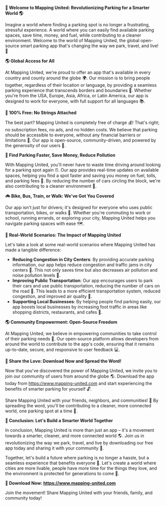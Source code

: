 **🚀 Welcome to Mapping United: Revolutionizing Parking for a Smarter World 🌎**

Imagine a world where finding a parking spot is no longer a frustrating, stressful experience. A world where you can easily find available parking spaces, save time, money, and fuel, while contributing to a cleaner environment. Welcome to the world of Mapping United, the global open-source smart parking app that's changing the way we park, travel, and live! 🌟

**🌎 Global Access for All**

At Mapping United, we're proud to offer an app that's available in every country and county around the globe 🌍. Our mission is to bring people together, regardless of their location or language, by providing a seamless parking experience that transcends borders and boundaries 🌈. Whether you're from the USA, Europe, Asia, Africa, or Latin America, our app is designed to work for everyone, with full support for all languages 📚.

**💸 100% Free: No Strings Attached**

The best part? Mapping United is completely free of charge 💰! That's right; no subscription fees, no ads, and no hidden costs. We believe that parking should be accessible to everyone, without any financial barriers or limitations 🙏. Our app is open-source, community-driven, and powered by the generosity of our users 🤝.

**🚗 Find Parking Faster, Save Money, Reduce Pollution**

With Mapping United, you'll never have to waste time driving around looking for a parking spot again ⏰. Our app provides real-time updates on available spaces, helping you find a spot faster and saving you money on fuel, tolls, and parking fees 💸. By reducing the number of cars circling the block, we're also contributing to a cleaner environment 🌿.

**🚲 Bike, Bus, Train, or Walk: We've Got You Covered**

Our app isn't just for drivers; it's designed for everyone who uses public transportation, bikes, or walks 💪. Whether you're commuting to work or school, running errands, or exploring your city, Mapping United helps you navigate parking spaces with ease 🗺️.

**🌟 Real-World Scenarios: The Impact of Mapping United**

Let's take a look at some real-world scenarios where Mapping United has made a tangible difference:

* **Reducing Congestion in City Centers**: By providing accurate parking information, our app helps reduce congestion and traffic jams in city centers 🚗. This not only saves time but also decreases air pollution and noise pollution levels 🌿.
* **Improving Public Transportation**: Our app encourages users to park their cars and use public transportation, reducing the number of cars on the road 🚌. This leads to a more efficient transportation system, reduced congestion, and improved air quality 💨.
* **Supporting Local Businesses**: By helping people find parking easily, our app boosts local businesses by increasing foot traffic in areas like shopping districts, restaurants, and cafes 👥.

**🌎 Community Empowerment: Open-Source Freedom**

At Mapping United, we believe in empowering communities to take control of their parking needs 🤝. Our open-source platform allows developers from around the world to contribute to the app's code, ensuring that it remains up-to-date, secure, and responsive to user feedback 💻.

**👥 Share the Love: Download Now and Spread the Word!**

Now that you've discovered the power of Mapping United, we invite you to join our community of users from around the globe 🌎. Download the app today from https://www.mapping-united.com and start experiencing the benefits of smarter parking for yourself 🔓.

Share Mapping United with your friends, neighbors, and communities! 🤩 By spreading the word, you'll be contributing to a cleaner, more connected world, one parking spot at a time 💚.

**🌟 Conclusion: Let's Build a Smarter World Together**

In conclusion, Mapping United is more than just an app – it's a movement towards a smarter, cleaner, and more connected world 🌎. Join us in revolutionizing the way we park, travel, and live by downloading our free app today and sharing it with your community 📲.

Together, let's build a future where parking is no longer a hassle, but a seamless experience that benefits everyone 💖. Let's create a world where cities are more livable, people have more time for the things they love, and the environment is protected for generations to come 🌟.

**🔴 Download Now: https://www.mapping-united.com**

Join the movement! Share Mapping United with your friends, family, and community today!